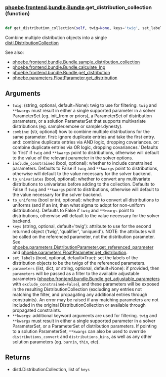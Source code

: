 ### [phoebe](phoebe.md).[frontend](phoebe.frontend.md).[bundle](phoebe.frontend.bundle.md).[Bundle](phoebe.frontend.bundle.Bundle.md).get_distribution_collection (function)


```py

def get_distribution_collection(self, twig=None, keys='twig', set_labels=True, parameters=None, **kwargs)

```



Combine multiple distribution objects into a single
[distl.DistributionCollection](https://distl.readthedocs.io/en/latest/api/DistributionCollection/)

See also:
* [phoebe.frontend.bundle.Bundle.sample_distribution_collection](phoebe.frontend.bundle.Bundle.sample_distribution_collection.md)
* [phoebe.frontend.bundle.Bundle.calculate_lnp](phoebe.frontend.bundle.Bundle.calculate_lnp.md)
* [phoebe.frontend.bundle.Bundle.get_distribution](phoebe.frontend.bundle.Bundle.get_distribution.md)
* [phoebe.parameters.FloatParameter.get_distribution](phoebe.parameters.FloatParameter.get_distribution.md)

Arguments
-------------
* `twig`: (string, optional, default=None): twig to use for filtering.
    `twig` and `**kwargs` must result in either a single supported
    parameter in a solver ParameterSet (eg. init_from or priors),
    a ParameterSet of distribution parameters, or a solution ParameterSet
    that supports multivariate distributions (eg. sampler.emcee or sampler.dynesty).
* `combine`: (str, optional) how to combine multiple distributions for the same parameter.
    first: ignore duplicate entries and take the first entry.
    and: combine duplicate entries via AND logic, dropping covariances.
    or: combine duplicate entries via OR logic, dropping covariances.'
    Defaults to 'first' if `twig` and `**kwargs` point to distributions,
    otherwise will default to the value of the relevant parameter in the
    solver options.
* `include_constrained` (bool, optional): whether to
    include constrained parameters.  Defaults to False if `twig` and
    `**kwargs` point to distributions, otherwise will default to the
    value necessary for the solver backend.
* `to_univariates` (bool, optional): whether to convert any multivariate
    distributions to univariates before adding to the collection.  Defaults
    to False if `twig` and `**kwargs` point to distributions, otherwise
    will default to the value necessary for the solver backend.
* `to_uniforms` (bool or int, optional): whether to convert all distributions
    to uniforms (and if an int, then what sigma to adopt for non-uniform
    distributions).  Defaults to False if `twig` and `**kwargs` point to
    distributions, otherwise will default to the value necessary for the
    solver backend.
* `keys` (string, optional, default='twig'): attribute to use for the
    second returned object ('twig', 'qualifier', 'uniqueid').  NOTE: the
    attributes will be called on the referenced parameter, not the distribution parameter.
    See [phoebe.parameters.DistributionParameter.get_referenced_parameter](phoebe.parameters.DistributionParameter.get_referenced_parameter.md)
    and [phoebe.parameters.FloatParameter.get_distribution](phoebe.parameters.FloatParameter.get_distribution.md).
* `set_labels` (bool, optional, default=True): set the labels of the
    distribution objects to be the twigs of the referenced parameters.
* `parameters` (list, dict, or string, optional, default=None): if provided,
    then `parameters` will be passed as a filter to the available adjustable
    parameters ([phoebe.frontend.bundle.Bundle.get_adjustable_parameters](phoebe.frontend.bundle.Bundle.get_adjustable_parameters.md)
    with `exclude_constrained=False`), and these parameters will be exposed
    in the resulting DistributionCollection (excluding any entries not
    matching the filter, and propagating any additional entries through
    constraints).  An error may be raised if any matching parameters
    are not included in the original DistributionCollection or available
    through propagated constraints.
* `**kwargs`: additional keyword arguments are used for filtering.
    `twig` and `**kwargs` must result in either a single supported
    parameter in a solver ParameterSet, or a ParameterSet of distribution
    parameters.  If pointing to a solution ParameterSet, `**kwargs` can
    also be used to override `distributions_convert` and `distributions_bins`,
    as well as any other solution parameters (eg. `burnin`, `thin`, etc).

Returns
------------
* distl.DistributionCollection, list of `keys`

